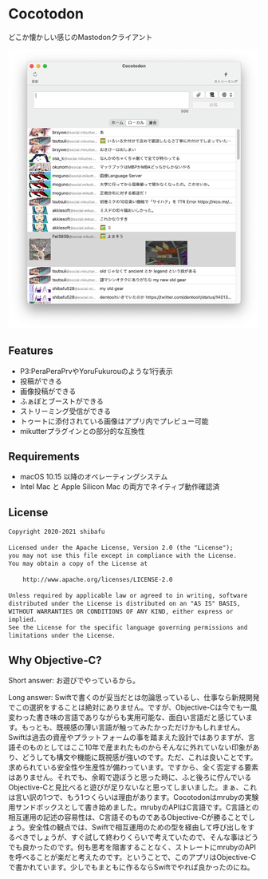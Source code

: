 Cocotodon
===

どこか懐かしい感じのMastodonクライアント

<div align="center">
<img alt="Screenshot (Timeline)" src="./.readme-imgs/timeline.png" width="600">
</div>

## Features

* P3:PeraPeraPrvやYoruFukurouのような1行表示
* 投稿ができる
* 画像投稿ができる
* ふぁぼとブーストができる
* ストリーミング受信ができる
* トゥートに添付されている画像はアプリ内でプレビュー可能
* mikutterプラグインとの部分的な互換性

## Requirements

* macOS 10.15 以降のオペレーティングシステム
* Intel Mac と Apple Silicon Mac の両方でネイティブ動作確認済

## License
```
Copyright 2020-2021 shibafu

Licensed under the Apache License, Version 2.0 (the "License");
you may not use this file except in compliance with the License.
You may obtain a copy of the License at

    http://www.apache.org/licenses/LICENSE-2.0

Unless required by applicable law or agreed to in writing, software
distributed under the License is distributed on an "AS IS" BASIS,
WITHOUT WARRANTIES OR CONDITIONS OF ANY KIND, either express or implied.
See the License for the specific language governing permissions and
limitations under the License.
```

## Why Objective-C?

Short answer: お遊びでやっているから。

Long answer: Swiftで書くのが妥当だとは勿論思っているし、仕事なら新規開発でこの選択をすることは絶対にありません。ですが、Objective-Cは今でも一風変わった書き味の言語でありながらも実用可能な、面白い言語だと感じています。もっとも、既視感の薄い言語が触ってみたかっただけかもしれません。Swiftは過去の資産やプラットフォームの事を踏まえた設計ではありますが、言語そのものとしてはここ10年で産まれたものからそんなに外れていない印象があり、どうしても構文や機能に既視感が強いのです。ただ、これは良いことです。求められている安全性や生産性が備わっています。ですから、全く否定する要素はありません。それでも、余暇で遊ぼうと思った時に、ふと後ろに佇んでいるObjective-Cと見比べると遊びが足りないなと思ってしまいました。まぁ、これは言い訳の1つで、もう1つくらいは理由があります。Cocotodonはmrubyの実験用サンドボックスとして書き始めました。mrubyのAPIはC言語です。C言語との相互運用の記述の容易性は、C言語そのものであるObjective-Cが勝ることでしょう。安全性の観点では、Swiftで相互運用のための型を経由して呼び出しをするべきでしょうが、すぐ試して終わりくらいで考えていたので、そんな事はどうでも良かったのです。何も思考を阻害することなく、ストレートにmrubyのAPIを呼べることが楽だと考えたのです。ということで、このアプリはObjective-Cで書かれています。少しでもまともに作るならSwiftでやれば良かったのにね。

